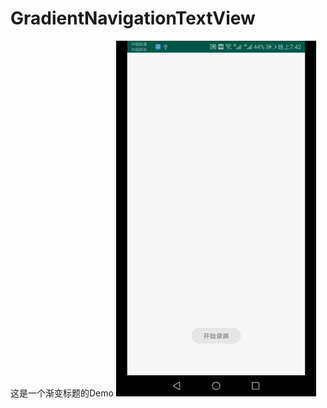 # GradientNavigationTextView
这是一个渐变标题的Demo
![image](https://github.com/initboy/GradientNavigationTextView/blob/master/app/src/main/img/screenrecord.gif)
